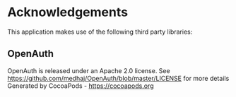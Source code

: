 # Acknowledgements
This application makes use of the following third party libraries:

## OpenAuth

OpenAuth is released under an Apache 2.0 license. See https://github.com/medhaj/OpenAuth/blob/master/LICENSE for more details
Generated by CocoaPods - https://cocoapods.org
